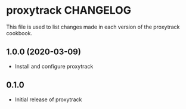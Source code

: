 proxytrack CHANGELOG
====================
This file is used to list changes made in each version of the
proxytrack cookbook.

1.0.0 (2020-03-09)
------------------
- Install and configure proxytrack

0.1.0
-----
- Initial release of proxytrack

